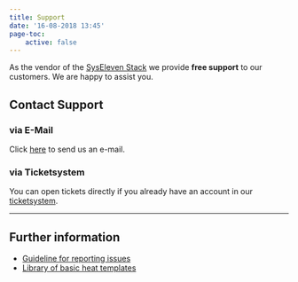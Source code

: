 ```yaml
---
title: Support
date: '16-08-2018 13:45'
page-toc:
    active: false
---
```


As the vendor of the [SysEleven Stack](https://www.syseleven.de/produkte-services/syseleven-stack/) we provide **free support** to our customers. We are happy to assist you.

## Contact Support

### via E-Mail

Click <a href="mailto:cloudsupport@syseleven.de?subject=# Problem description&body=Problem%20Status%3A%0Aongoing%20/%20occasionally%20/%20regularly%0A%0ATime%20and%20Date%20of%20first%20occurrence%3A%0ADD.MM.YYYY%20-%20HH%3AMM%3ASS%0A%0ATime%20and%20Date%20of%20last%20occurrence%3A%0ADD.MM.YYYY%20-%20HH%3AMM%3ASS%0A%0AID%28s%29%20of%20affected%20instance%28s%29%3A%0A-%20%23ID%0A-%20%23ID%0A%0AID%28s%29%20Stack%28s%29%20affected%20%28if%20used%29%3A%0A-%20%23ID%0A-%20%23ID%0A%0AProblem%20description%3A%0A-%20What%20happened%3F%0A-%20What%20did%20you%20expect%20to%20happen%3F%0A%0A-%20How%20often%20does%20the%20problem%20occur%3F%0A-%20Does%20the%20problem%20occur%20under%20specific%20circumstances%3F%0A-%20Suggestions%20on%20how%20to%20reproduce%20the%20problem%3F">here</a> to send us an e-mail.

### via Ticketsystem

You can open tickets directly if you already have an account in our [ticketsystem](https://helpdesk.syseleven.de/).

---

## Further information

* [Guideline for reporting issues](01.issue-reporting-guideline/default.en.md)
* [Library of basic heat templates](https://github.com/syseleven/heat-examples)
